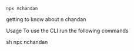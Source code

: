 `npx nchandan`

getting to know about n chandan 

Usage
To use the CLI run the following commands

sh
npx nchandan
